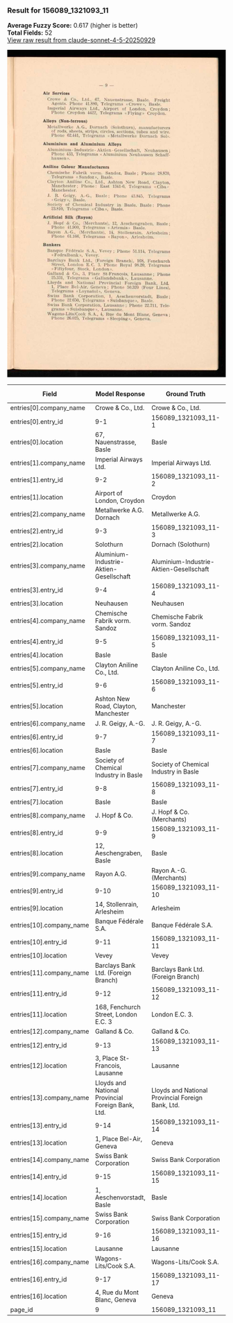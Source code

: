 ### Result for 156089_1321093_11
**Average Fuzzy Score:** 0.617 (higher is better)<br>
**Total Fields:** 52<br>
[View raw result from claude-sonnet-4-5-20250929](https://github.com/RISE-UNIBAS/humanities_data_benchmark/blob/main/results/2025-10-28/T0379/request_T0379_156089_1321093_11.json)

<img src="https://github.com/RISE-UNIBAS/humanities_data_benchmark/blob/main/benchmarks/company_lists/images/156089_1321093_11.jpg?raw=true" alt="156089_1321093_11" width="600px">

| Field | Model Response | Ground Truth | Fuzzy Score | Match |
|-------|----------------|--------------|-------------|-------|
| entries[0].company_name | Crowe & Co., Ltd. | Crowe & Co., Ltd. | 1.000 | ✅ |
| entries[0].entry_id | 9-1 | 156089_1321093_11-1 | 0.273 | ❌ |
| entries[0].location | 67, Nauenstrasse, Basle | Basle | 0.357 | ❌ |
| entries[1].company_name | Imperial Airways Ltd. | Imperial Airways Ltd. | 1.000 | ✅ |
| entries[1].entry_id | 9-2 | 156089_1321093_11-2 | 0.273 | ❌ |
| entries[1].location | Airport of London, Croydon | Croydon | 0.424 | ❌ |
| entries[2].company_name | Metallwerke A.G. Dornach | Metallwerke A.G. | 0.800 | ❌ |
| entries[2].entry_id | 9-3 | 156089_1321093_11-3 | 0.273 | ❌ |
| entries[2].location | Solothurn | Dornach (Solothurn) | 0.643 | ❌ |
| entries[3].company_name | Aluminium-Industrie-Aktien-Gesellschaft | Aluminium-Industrie-Aktien-Gesellschaft | 1.000 | ✅ |
| entries[3].entry_id | 9-4 | 156089_1321093_11-4 | 0.273 | ❌ |
| entries[3].location | Neuhausen | Neuhausen | 1.000 | ✅ |
| entries[4].company_name | Chemische Fabrik vorm. Sandoz | Chemische Fabrik vorm. Sandoz | 1.000 | ✅ |
| entries[4].entry_id | 9-5 | 156089_1321093_11-5 | 0.273 | ❌ |
| entries[4].location | Basle | Basle | 1.000 | ✅ |
| entries[5].company_name | Clayton Aniline Co., Ltd. | Clayton Aniline Co., Ltd. | 1.000 | ✅ |
| entries[5].entry_id | 9-6 | 156089_1321093_11-6 | 0.273 | ❌ |
| entries[5].location | Ashton New Road, Clayton, Manchester | Manchester | 0.435 | ❌ |
| entries[6].company_name | J. R. Geigy, A.-G. | J. R. Geigy, A.-G. | 1.000 | ✅ |
| entries[6].entry_id | 9-7 | 156089_1321093_11-7 | 0.273 | ❌ |
| entries[6].location | Basle | Basle | 1.000 | ✅ |
| entries[7].company_name | Society of Chemical Industry in Basle | Society of Chemical Industry in Basle | 1.000 | ✅ |
| entries[7].entry_id | 9-8 | 156089_1321093_11-8 | 0.273 | ❌ |
| entries[7].location | Basle | Basle | 1.000 | ✅ |
| entries[8].company_name | J. Hopf & Co. | J. Hopf & Co. (Merchants) | 0.684 | ❌ |
| entries[8].entry_id | 9-9 | 156089_1321093_11-9 | 0.273 | ❌ |
| entries[8].location | 12, Aeschengraben, Basle | Basle | 0.345 | ❌ |
| entries[9].company_name | Rayon A.G. | Rayon A.-G. (Merchants) | 0.606 | ❌ |
| entries[9].entry_id | 9-10 | 156089_1321093_11-10 | 0.333 | ❌ |
| entries[9].location | 14, Stollenrain, Arlesheim | Arlesheim | 0.514 | ❌ |
| entries[10].company_name | Banque Fédérale S.A. | Banque Fédérale S.A. | 1.000 | ✅ |
| entries[10].entry_id | 9-11 | 156089_1321093_11-11 | 0.333 | ❌ |
| entries[10].location | Vevey | Vevey | 1.000 | ✅ |
| entries[11].company_name | Barclays Bank Ltd. (Foreign Branch) | Barclays Bank Ltd. (Foreign Branch) | 1.000 | ✅ |
| entries[11].entry_id | 9-12 | 156089_1321093_11-12 | 0.333 | ❌ |
| entries[11].location | 168, Fenchurch Street, London E.C. 3 | London E.C. 3. | 0.520 | ❌ |
| entries[12].company_name | Galland & Co. | Galland & Co. | 1.000 | ✅ |
| entries[12].entry_id | 9-13 | 156089_1321093_11-13 | 0.333 | ❌ |
| entries[12].location | 3, Place St-Francois, Lausanne | Lausanne | 0.421 | ❌ |
| entries[13].company_name | Lloyds and National Provincial Foreign Bank, Ltd. | Lloyds and National Provincial Foreign Bank, Ltd. | 1.000 | ✅ |
| entries[13].entry_id | 9-14 | 156089_1321093_11-14 | 0.333 | ❌ |
| entries[13].location | 1, Place Bel-Air, Geneva | Geneva | 0.400 | ❌ |
| entries[14].company_name | Swiss Bank Corporation | Swiss Bank Corporation | 1.000 | ✅ |
| entries[14].entry_id | 9-15 | 156089_1321093_11-15 | 0.333 | ❌ |
| entries[14].location | 1, Aeschenvorstadt, Basle | Basle | 0.333 | ❌ |
| entries[15].company_name | Swiss Bank Corporation | Swiss Bank Corporation | 1.000 | ✅ |
| entries[15].entry_id | 9-16 | 156089_1321093_11-16 | 0.333 | ❌ |
| entries[15].location | Lausanne | Lausanne | 1.000 | ✅ |
| entries[16].company_name | Wagons-Lits/Cook S.A. | Wagons-Lits/Cook S.A. | 1.000 | ✅ |
| entries[16].entry_id | 9-17 | 156089_1321093_11-17 | 0.333 | ❌ |
| entries[16].location | 4, Rue du Mont Blanc, Geneva | Geneva | 0.353 | ❌ |
| page_id | 9 | 156089_1321093_11 | 0.111 | ❌ |
